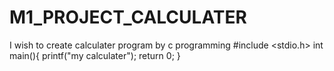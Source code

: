 # M1_PROJECT_CALCULATER
I wish to create calculater program by c programming
#include <stdio.h>
int main(){
    printf("my calculater");
    return 0;
}

